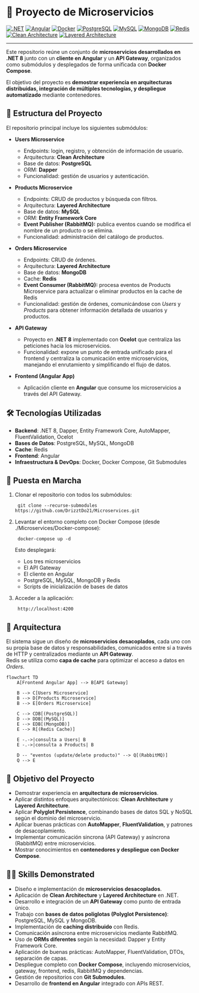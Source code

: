 # 🧩 Proyecto de Microservicios

[![.NET](https://img.shields.io/badge/.NET-blue)](https://dotnet.microsoft.com/)
[![Angular](https://img.shields.io/badge/Angular-red)](https://angular.io/)
[![Docker](https://img.shields.io/badge/Docker-Compose-blue?logo=docker)](https://www.docker.com/)
[![PostgreSQL](https://img.shields.io/badge/PostgreSQL-blue?logo=postgresql)](https://www.postgresql.org/)
[![MySQL](https://img.shields.io/badge/MySQL-blue?logo=mysql)](https://www.mysql.com/)
[![MongoDB](https://img.shields.io/badge/MongoDB-green?logo=mongodb)](https://www.mongodb.com/)
[![Redis](https://img.shields.io/badge/Redis-orange?logo=redis)](https://redis.io/)
[![Clean Architecture](https://img.shields.io/badge/Clean-Architecture-brightgreen)](https://martinfowler.com/bliki/CleanArchitecture.html)
[![Layered Architecture](https://img.shields.io/badge/Layered-Architecture-orange)](https://en.wikipedia.org/wiki/Multilayered_architecture)

---

Este repositorio reúne un conjunto de **microservicios desarrollados en .NET 8** junto con un **cliente en Angular** y un **API Gateway**, organizados como submódulos y desplegados de forma unificada con **Docker Compose**.  

El objetivo del proyecto es **demostrar experiencia en arquitecturas distribuidas, integración de múltiples tecnologías, y despliegue automatizado** mediante contenedores.  

## 📂 Estructura del Proyecto

El repositorio principal incluye los siguientes submódulos:  

- **Users Microservice**  
  - Endpoints: login, registro, y obtención de información de usuario.  
  - Arquitectura: **Clean Architecture**  
  - Base de datos: **PostgreSQL**  
  - ORM: **Dapper**  
  - Funcionalidad: gestión de usuarios y autenticación.  

- **Products Microservice**  
  - Endpoints: CRUD de productos y búsqueda con filtros.  
  - Arquitectura: **Layered Architecture**  
  - Base de datos: **MySQL**  
  - ORM: **Entity Framework Core**
  - **Event Publisher (RabbitMQ):** publica eventos cuando se modifica el nombre de un producto o se elimina. 
  - Funcionalidad: administración del catálogo de productos.  

- **Orders Microservice**  
  - Endpoints: CRUD de órdenes.  
  - Arquitectura: **Layered Architecture**  
  - Base de datos: **MongoDB**  
  - Cache: **Redis**
  - **Event Consumer (RabbitMQ):** procesa eventos de Products Microservice para actualizar o eliminar productos en la cache de Redis
  - Funcionalidad: gestión de órdenes, comunicándose con *Users* y *Products* para obtener información detallada de usuarios y productos.  

- **API Gateway**  
  - Proyecto en **.NET 8** implementado con **Ocelot** que centraliza las peticiones hacia los microservicios.  
  - Funcionalidad: expone un punto de entrada unificado para el frontend y centraliza la comunicación entre microservicios, manejando el enrutamiento y simplificando el flujo de datos.  

- **Frontend (Angular App)**  
  - Aplicación cliente en **Angular** que consume los microservicios a través del API Gateway.  

## 🛠️ Tecnologías Utilizadas

- **Backend**: .NET 8, Dapper, Entity Framework Core, AutoMapper, FluentValidation, Ocelot 
- **Bases de Datos**: PostgreSQL, MySQL, MongoDB  
- **Cache**: Redis  
- **Frontend**: Angular  
- **Infraestructura & DevOps**: Docker, Docker Compose, Git Submodules  

## 🚀 Puesta en Marcha

1. Clonar el repositorio con todos los submódulos:  

        git clone --recurse-submodules https://github.com/DrizztDo21/Microservices.git

2. Levantar el entorno completo con Docker Compose (desde ./Microservices/Docker-compose):  

        docker-compose up -d

   Esto desplegará:  
   - Los tres microservicios  
   - El API Gateway   
   - El cliente en Angular
   - PostgreSQL, MySQL, MongoDB y Redis  
   - Scripts de inicialización de bases de datos  
   
3. Acceder a la aplicación:  

        http://localhost:4200
   

## 📐 Arquitectura

El sistema sigue un diseño de **microservicios desacoplados**, cada uno con su propia base de datos y responsabilidades, comunicados entre sí a través de HTTP y centralizados mediante un **API Gateway**.  
Redis se utiliza como **capa de cache** para optimizar el acceso a datos en *Orders*.  

```mermaid
flowchart TD
    A[Frontend Angular App] --> B[API Gateway]

    B --> C[Users Microservice]
    B --> D[Products Microservice]
    B --> E[Orders Microservice]

    C --> CDB[(PostgreSQL)]
    D --> DDB[(MySQL)]
    E --> EDB[(MongoDB)]
    E --> R[(Redis Cache)]

    E -.->|consulta a Users| B
    E -.->|consulta a Products| B

    D -- "eventos (update/delete producto)" --> Q[(RabbitMQ)]
    Q --> E
```

## 🎯 Objetivo del Proyecto

- Demostrar experiencia en **arquitectura de microservicios**.  
- Aplicar distintos enfoques arquitectónicos: **Clean Architecture** y **Layered Architecture**.  
- Aplicar **Polyglot Persistence**, combinando bases de datos SQL y NoSQL según el dominio del microservicio. 
- Aplicar buenas prácticas con **AutoMapper**, **FluentValidation**, y patrones de desacoplamiento.  
- Implementar comunicación sincrona (API Gateway) y asíncrona (RabbitMQ) entre microservicios.  
- Mostrar conocimientos en **contenedores y despliegue con Docker Compose**.

## 🧑‍💻 Skills Demonstrated

- Diseño e implementación de **microservicios desacoplados**.  
- Aplicación de **Clean Architecture** y **Layered Architecture** en .NET.  
- Desarrollo e integración de un **API Gateway** como punto de entrada único.  
- Trabajo con **bases de datos poliglotas (Polyglot Persistence)**: PostgreSQL, MySQL y MongoDB.  
- Implementación de **caching distribuido** con Redis.
- Comunicación asíncrona entre microservicios mediante RabbitMQ.
- Uso de **ORMs diferentes** según la necesidad: Dapper y Entity Framework Core.  
- Aplicación de buenas prácticas: AutoMapper, FluentValidation, DTOs, separación de capas.  
- Despliegue completo con **Docker Compose**, incluyendo microservicios, gateway, frontend, redis, RabbitMQ y dependencias.  
- Gestión de repositorios con **Git Submodules**.  
- Desarrollo de **frontend en Angular** integrado con APIs REST.
